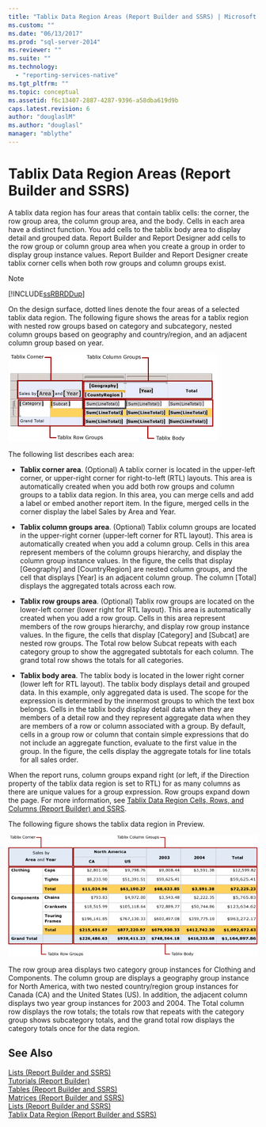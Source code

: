 ```yaml
---
title: "Tablix Data Region Areas (Report Builder and SSRS) | Microsoft Docs"
ms.custom: ""
ms.date: "06/13/2017"
ms.prod: "sql-server-2014"
ms.reviewer: ""
ms.suite: ""
ms.technology: 
  - "reporting-services-native"
ms.tgt_pltfrm: ""
ms.topic: conceptual
ms.assetid: f6c13407-2887-4287-9396-a58dba619d9b
caps.latest.revision: 6
author: "douglaslM"
ms.author: "douglasl"
manager: "mblythe"
---
```

# Tablix Data Region Areas (Report Builder and SSRS)
  A tablix data region has four areas that contain tablix cells: the corner, the row group area, the column group area, and the body. Cells in each area have a distinct function. You add cells to the tablix body area to display detail and grouped data. Report Builder and Report Designer add cells to the row group or column group area when you create a group in order to display group instance values. Report Builder and Report Designer create tablix corner cells when both row groups and column groups exist.  
  
> [!NOTE]  
>  [!INCLUDE[ssRBRDDup](../../includes/ssrbrddup-md.md)]  
  
 On the design surface, dotted lines denote the four areas of a selected tablix data region. The following figure shows the areas for a tablix region with nested row groups based on category and subcategory, nested column groups based on geography and country/region, and an adjacent column group based on year.  
  
 ![Tablix data region areas](../media/rs-tablixareas.gif "Tablix data region areas")  
  
 The following list describes each area:  
  
-   **Tablix corner area**. (Optional) A tablix corner is located in the upper-left corner, or upper-right corner for right-to-left (RTL) layouts. This area is automatically created when you add both row groups and column groups to a tablix data region. In this area, you can merge cells and add a label or embed another report item. In the figure, merged cells in the corner display the label Sales by Area and Year.  
  
-   **Tablix column groups area**. (Optional) Tablix column groups are located in the upper-right corner (upper-left corner for RTL layout). This area is automatically created when you add a column group. Cells in this area represent members of the column groups hierarchy, and display the column group instance values. In the figure, the cells that display [Geography] and [CountryRegion] are nested column groups, and the cell that displays [Year] is an adjacent column group. The column [Total] displays the aggregated totals across each row.  
  
-   **Tablix row groups area**. (Optional) Tablix row groups are located on the lower-left corner (lower right for RTL layout). This area is automatically created when you add a row group. Cells in this area represent members of the row groups hierarchy, and display row group instance values. In the figure, the cells that display [Category] and [Subcat] are nested row groups. The Total row below Subcat repeats with each category group to show the aggregated subtotals for each column. The grand total row shows the totals for all categories.  
  
-   **Tablix body area**. The tablix body is located in the lower right corner (lower left for RTL layout). The tablix body displays detail and grouped data. In this example, only aggregated data is used. The scope for the expression is determined by the innermost groups to which the text box belongs. Cells in the tablix body display detail data when they are members of a detail row and they represent aggregate data when they are members of a row or column associated with a group. By default, cells in a group row or column that contain simple expressions that do not include an aggregate function, evaluate to the first value in the group. In the figure, the cells display the aggregate totals for line totals for all sales order.  
  
 When the report runs, column groups expand right (or left, if the Direction property of the tablix data region is set to RTL) for as many columns as there are unique values for a group expression. Row groups expand down the page. For more information, see [Tablix Data Region Cells, Rows, and Columns &#40;Report Builder&#41; and SSRS](tablix-data-region-cells-rows-and-columns-report-builder-and-ssrs.md).  
  
 The following figure shows the tablix data region in Preview.  
  
 ![Preview, Tablix corner, row & column groups, body](../media/rs-tablixareaspreview.gif "Preview, Tablix corner, row & column groups, body")  
  
 The row group area displays two category group instances for Clothing and Components. The column group are displays a geography group instance for North America, with two nested country/region group instances for Canada (CA) and the United States (US). In addition, the adjacent column displays two year group instances for 2003 and 2004. The Total column row displays the row totals; the totals row that repeats with the category group shows subcategory totals, and the grand total row displays the category totals once for the data region.  
  
## See Also  
 [Lists &#40;Report Builder and SSRS&#41;](tables-matrices-and-lists-report-builder-and-ssrs.md)   
 [Tutorials &#40;Report Builder&#41;](../report-builder-tutorials.md)   
 [Tables &#40;Report Builder  and SSRS&#41;](tables-report-builder-and-ssrs.md)   
 [Matrices &#40;Report Builder and SSRS&#41;](create-a-matrix-report-builder-and-ssrs.md)   
 [Lists &#40;Report Builder and SSRS&#41;](create-invoices-and-forms-with-lists-report-builder-and-ssrs.md)   
 [Tablix Data Region &#40;Report Builder and SSRS&#41;](../tablix-data-region-report-builder-and-ssrs.md)  
  
  
